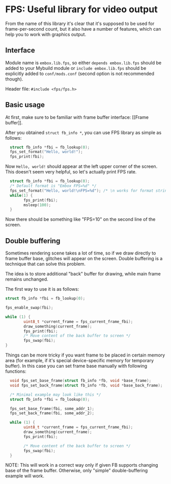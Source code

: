 # FPS: Useful library for video output

From the name of this library it's clear that it's supposed to be used for frame-per-second count, but it also have a number of features, which can help you to work with graphics output.

## Interface

Module name is `embox.lib.fps`, so either `depends embox.lib.fps` should be added to your Mybuild module or `include embox.lib.fps` should be explicitly added to `conf/mods.conf` (second option is not recommended though).

Header file: `#include <fps/fps.h>`

## Basic usage

At first, make sure to be familiar with frame buffer interface: [[Frame buffer]].

After you obtained `struct fb_info *`, you can use FPS library as simple as follows:
```c
  struct fb_info *fbi = fb_lookup(0);
  fps_set_format("Hello, world!");
  fps_print(fbi);
```

Now `Hello, world!` should appear at the left upper corner of the screen. This doesn't seem very helpful, so let's actually print FPS rate.

```c
  struct fb_info *fbi = fb_lookup(0);
  /* Default format is "Embox FPS=%d" */
  fps_set_format("Hello, world!\nFPS=%d"); /* \n works for format string */
  while(1) {
        fps_print(fbi);
        msleep(100);
  }
```

Now there should be something like "FPS=10" on the second line of the screen.

## Double buffering

Sometimes rendering scene takes a lot of time, so if we draw directly to frame buffer base, glitches will appear on the screen. Double buffering is a technique that can solve this problem.

The idea is to store additional "back" buffer for drawing, while main frame remains unchanged.

The first way to use it is as follows:
```c
struct fb_info *fbi = fb_lookup(0);

fps_enable_swap(fbi);

while (1) {
        uint8_t *current_frame = fps_current_frame_fbi);
        draw_something(current_frame);
        fps_print(fbi);
        /* Move content of the back buffer to screen */
        fps_swap(fbi);
}
```

Things can be more tricky if you want frame to be placed in certain memory area (for example, if it's special device-specific memory for temporary buffer). In this case you can set frame base manually with following functions:

```c
  void fps_set_base_frame(struct fb_info *fb, void *base_frame);
  void fps_set_back_frame(struct fb_info *fb, void *base_back_frame);

  /* Minimal example may look like this */
  struct fb_info *fbi = fb_lookup(0);

  fps_set_base_frame(fbi, some_addr_1);
  fps_set_back_frame(fbi, some_addr_2);

  while (1) {
        uint8_t *current_frame = fps_current_frame_fbi);
        draw_something(current_frame);
        fps_print(fbi);

        /* Move content of the back buffer to screen */
        fps_swap(fbi);
  }
```

NOTE: This will work in a correct way only if given FB supports changing base of the frame buffer. Otherwise, only "simple" double-buffering example will work.

